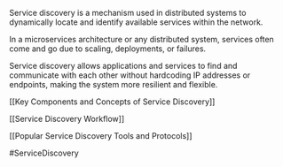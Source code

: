 Service discovery is a mechanism used in distributed systems to dynamically locate and identify available services within the network.

In a microservices architecture or any distributed system, services often come and go due to scaling, deployments, or failures.

Service discovery allows applications and services to find and communicate with each other without hardcoding IP addresses or endpoints, making the system more resilient and flexible.

[[Key Components and Concepts of Service Discovery]]

[[Service Discovery Workflow]]

[[Popular Service Discovery Tools and Protocols]]

#ServiceDiscovery